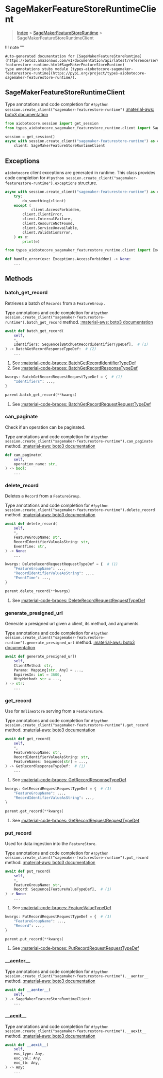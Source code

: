 # SageMakerFeatureStoreRuntimeClient

> [Index](../README.md) > [SageMakerFeatureStoreRuntime](./README.md) > SageMakerFeatureStoreRuntimeClient

!!! note ""

    Auto-generated documentation for [SageMakerFeatureStoreRuntime](https://boto3.amazonaws.com/v1/documentation/api/latest/reference/services/sagemaker-featurestore-runtime.html#SageMakerFeatureStoreRuntime)
    type annotations stubs module [types-aiobotocore-sagemaker-featurestore-runtime](https://pypi.org/project/types-aiobotocore-sagemaker-featurestore-runtime/).

## SageMakerFeatureStoreRuntimeClient

Type annotations and code completion for `#!python session.create_client("sagemaker-featurestore-runtime")`
[:material-aws: boto3 documentation](https://boto3.amazonaws.com/v1/documentation/api/latest/reference/services/sagemaker-featurestore-runtime.html#SageMakerFeatureStoreRuntime.Client)

```python title="Usage example"
from aiobotocore.session import get_session
from types_aiobotocore_sagemaker_featurestore_runtime.client import SageMakerFeatureStoreRuntimeClient

session = get_session()
async with session.create_client("sagemaker-featurestore-runtime") as client:
    client: SageMakerFeatureStoreRuntimeClient
```

## Exceptions


`aiobotocore` client exceptions are generated in runtime.
This class provides code completion for `#!python session.create_client("sagemaker-featurestore-runtime").exceptions` structure.

```python title="Usage example"
async with session.create_client("sagemaker-featurestore-runtime") as client:
    try:
        do_something(client)
    except (
            client.AccessForbidden,
        client.ClientError,
        client.InternalFailure,
        client.ResourceNotFound,
        client.ServiceUnavailable,
        client.ValidationError,
    ) as e:
        print(e)
```

```python title="Type checking example"
from types_aiobotocore_sagemaker_featurestore_runtime.client import Exceptions

def handle_error(exc: Exceptions.AccessForbidden) -> None:
    ...
```


## Methods


### batch\_get\_record

Retrieves a batch of `Records` from a `FeatureGroup` .

Type annotations and code completion for `#!python session.create_client("sagemaker-featurestore-runtime").batch_get_record` method.
[:material-aws: boto3 documentation](https://boto3.amazonaws.com/v1/documentation/api/latest/reference/services/sagemaker-featurestore-runtime.html#SageMakerFeatureStoreRuntime.Client.batch_get_record)

```python title="Method definition"
await def batch_get_record(
    self,
    *,
    Identifiers: Sequence[BatchGetRecordIdentifierTypeDef],  # (1)
) -> BatchGetRecordResponseTypeDef:  # (2)
    ...
```

1. See [:material-code-braces: BatchGetRecordIdentifierTypeDef](./type_defs.md#batchgetrecordidentifiertypedef) 
2. See [:material-code-braces: BatchGetRecordResponseTypeDef](./type_defs.md#batchgetrecordresponsetypedef) 


```python title="Usage example with kwargs"
kwargs: BatchGetRecordRequestRequestTypeDef = {  # (1)
    "Identifiers": ...,
}

parent.batch_get_record(**kwargs)
```

1. See [:material-code-braces: BatchGetRecordRequestRequestTypeDef](./type_defs.md#batchgetrecordrequestrequesttypedef) 

### can\_paginate

Check if an operation can be paginated.

Type annotations and code completion for `#!python session.create_client("sagemaker-featurestore-runtime").can_paginate` method.
[:material-aws: boto3 documentation](https://boto3.amazonaws.com/v1/documentation/api/latest/reference/services/sagemaker-featurestore-runtime.html#SageMakerFeatureStoreRuntime.Client.can_paginate)

```python title="Method definition"
def can_paginate(
    self,
    operation_name: str,
) -> bool:
    ...
```


### delete\_record

Deletes a `Record` from a `FeatureGroup`.

Type annotations and code completion for `#!python session.create_client("sagemaker-featurestore-runtime").delete_record` method.
[:material-aws: boto3 documentation](https://boto3.amazonaws.com/v1/documentation/api/latest/reference/services/sagemaker-featurestore-runtime.html#SageMakerFeatureStoreRuntime.Client.delete_record)

```python title="Method definition"
await def delete_record(
    self,
    *,
    FeatureGroupName: str,
    RecordIdentifierValueAsString: str,
    EventTime: str,
) -> None:
    ...
```



```python title="Usage example with kwargs"
kwargs: DeleteRecordRequestRequestTypeDef = {  # (1)
    "FeatureGroupName": ...,
    "RecordIdentifierValueAsString": ...,
    "EventTime": ...,
}

parent.delete_record(**kwargs)
```

1. See [:material-code-braces: DeleteRecordRequestRequestTypeDef](./type_defs.md#deleterecordrequestrequesttypedef) 

### generate\_presigned\_url

Generate a presigned url given a client, its method, and arguments.

Type annotations and code completion for `#!python session.create_client("sagemaker-featurestore-runtime").generate_presigned_url` method.
[:material-aws: boto3 documentation](https://boto3.amazonaws.com/v1/documentation/api/latest/reference/services/sagemaker-featurestore-runtime.html#SageMakerFeatureStoreRuntime.Client.generate_presigned_url)

```python title="Method definition"
await def generate_presigned_url(
    self,
    ClientMethod: str,
    Params: Mapping[str, Any] = ...,
    ExpiresIn: int = 3600,
    HttpMethod: str = ...,
) -> str:
    ...
```


### get\_record

Use for `OnlineStore` serving from a `FeatureStore`.

Type annotations and code completion for `#!python session.create_client("sagemaker-featurestore-runtime").get_record` method.
[:material-aws: boto3 documentation](https://boto3.amazonaws.com/v1/documentation/api/latest/reference/services/sagemaker-featurestore-runtime.html#SageMakerFeatureStoreRuntime.Client.get_record)

```python title="Method definition"
await def get_record(
    self,
    *,
    FeatureGroupName: str,
    RecordIdentifierValueAsString: str,
    FeatureNames: Sequence[str] = ...,
) -> GetRecordResponseTypeDef:  # (1)
    ...
```

1. See [:material-code-braces: GetRecordResponseTypeDef](./type_defs.md#getrecordresponsetypedef) 


```python title="Usage example with kwargs"
kwargs: GetRecordRequestRequestTypeDef = {  # (1)
    "FeatureGroupName": ...,
    "RecordIdentifierValueAsString": ...,
}

parent.get_record(**kwargs)
```

1. See [:material-code-braces: GetRecordRequestRequestTypeDef](./type_defs.md#getrecordrequestrequesttypedef) 

### put\_record

Used for data ingestion into the `FeatureStore`.

Type annotations and code completion for `#!python session.create_client("sagemaker-featurestore-runtime").put_record` method.
[:material-aws: boto3 documentation](https://boto3.amazonaws.com/v1/documentation/api/latest/reference/services/sagemaker-featurestore-runtime.html#SageMakerFeatureStoreRuntime.Client.put_record)

```python title="Method definition"
await def put_record(
    self,
    *,
    FeatureGroupName: str,
    Record: Sequence[FeatureValueTypeDef],  # (1)
) -> None:
    ...
```

1. See [:material-code-braces: FeatureValueTypeDef](./type_defs.md#featurevaluetypedef) 


```python title="Usage example with kwargs"
kwargs: PutRecordRequestRequestTypeDef = {  # (1)
    "FeatureGroupName": ...,
    "Record": ...,
}

parent.put_record(**kwargs)
```

1. See [:material-code-braces: PutRecordRequestRequestTypeDef](./type_defs.md#putrecordrequestrequesttypedef) 

### \_\_aenter\_\_



Type annotations and code completion for `#!python session.create_client("sagemaker-featurestore-runtime").__aenter__` method.
[:material-aws: boto3 documentation](https://boto3.amazonaws.com/v1/documentation/api/latest/reference/services/sagemaker-featurestore-runtime.html#SageMakerFeatureStoreRuntime.Client.__aenter__)

```python title="Method definition"
await def __aenter__(
    self,
) -> SageMakerFeatureStoreRuntimeClient:
    ...
```


### \_\_aexit\_\_



Type annotations and code completion for `#!python session.create_client("sagemaker-featurestore-runtime").__aexit__` method.
[:material-aws: boto3 documentation](https://boto3.amazonaws.com/v1/documentation/api/latest/reference/services/sagemaker-featurestore-runtime.html#SageMakerFeatureStoreRuntime.Client.__aexit__)

```python title="Method definition"
await def __aexit__(
    self,
    exc_type: Any,
    exc_val: Any,
    exc_tb: Any,
) -> Any:
    ...
```





